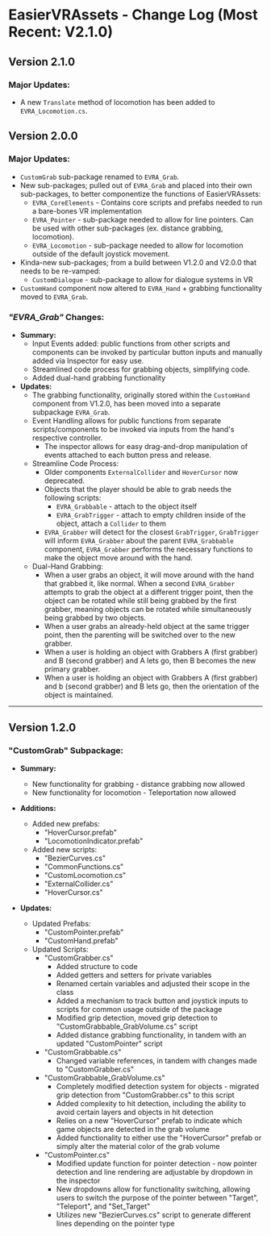 # EasierVRAssets - Change Log (Most Recent: V2.1.0)

## Version 2.1.0

### Major Updates:

* A new `Translate` method of locomotion has been added to `EVRA_Locomotion.cs`.

## Version 2.0.0

### Major Updates:

* `CustomGrab` sub-package renamed to `EVRA_Grab`.
* New sub-packages; pulled out of `EVRA_Grab` and placed into their own sub-packages, to better componentize the functions of EasierVRAssets:
    * `EVRA_CoreElements` - Contains core scripts and prefabs needed to run a bare-bones VR implementation
    * `EVRA_Pointer` - sub-package needed to allow for line pointers. Can be used with other sub-packages (ex. distance grabbing, locomotion).
    * `EVRA_Locomotion` - sub-package needed to allow for locomotion outside of the default joystick movement.
* Kinda-new sub-packages; from a build between V1.2.0 and V2.0.0 that needs to be re-vamped:
    * `CustomDialogue` - sub-package to allow for dialogue systems in VR
* `CustomHand` component now altered to `EVRA_Hand` + grabbing functionality moved to `EVRA_Grab`.

### _"EVRA\_Grab"_ Changes:

* __Summary:__
    * Input Events added: public functions from other scripts and components can be invoked by particular button inputs and manually added via Inspector for easy use.
    * Streamlined code process for grabbing objects, simplifying code.
    * Added dual-hand grabbing functionality
* __Updates:__
    * The grabbing functionality, originally stored within the `CustomHand` component from V1.2.0, has been moved into a separate subpackage `EVRA_Grab`.
    * Event Handling allows for public functions from separate scripts/components to be invoked via inputs from the hand's respective controller.
        * The inspector allows for easy drag-and-drop manipulation of events attached to each button press and release.
    * Streamline Code Process:
        * Older components `ExternalCollider` and `HoverCursor` now deprecated.
        * Objects that the player should be able to grab needs the following scripts:
            * `EVRA_Grabbable` - attach to the object itself
            * `EVRA_GrabTrigger` - attach to empty children inside of the object, attach a `Collider` to them
        * `EVRA_Grabber` will detect for the closest `GrabTrigger`, `GrabTrigger` will inform `EVRA_Grabber` about the parent `EVRA_Grabbable` component, `EVRA_Grabber` performs the necessary functions to make the object move around with the hand.
    * Dual-Hand Grabbing:
        * When a user grabs an object, it will move around with the hand that grabbed it, like normal. When a second `EVRA_Grabber` attempts to grab the object at a different trigger point, then the object can be rotated while still being grabbed by the first grabber, meaning objects can be rotated while simultaneously being grabbed by two objects.
        * When a user grabs an already-held object at the same trigger point, then the parenting will be switched over to the new grabber.
        * When a user is holding an object with Grabbers A (first grabber) and B (second grabber) and A lets go, then B becomes the new primary grabber.
        * When a user is holding an object with Grabbers A (first grabber) and b (second grabber) and B lets go, then the orientation of the object is maintained.



---

## Version 1.2.0

### "CustomGrab" Subpackage:

* __Summary:__
    * New functionality for grabbing - distance grabbing now allowed
    * New functionality for locomotion - Teleportation now allowed

* __Additions:__
    * Added new prefabs:
        * "HoverCursor.prefab"
        * "LocomotionIndicator.prefab"
    * Added new scripts:
        * "BezierCurves.cs"
        * "CommonFunctions.cs"
        * "CustomLocomotion.cs"
        * "ExternalCollider.cs"
        * "HoverCursor.cs"

* __Updates:__
    * Updated Prefabs:
        * "CustomPointer.prefab"
        * "CustomHand.prefab"
    * Updated Scripts:
        * "CustomGrabber.cs"
            * Added structure to code
            * Added getters and setters for private variables
            * Renamed certain variables and adjusted their scope in the class
            * Added a mechanism to track button and joystick inputs to scripts for common usage outside of the package
            * Modified grip detection, moved grip detection to "CustomGrabbable_GrabVolume.cs" script
            * Added distance grabbing functionality, in tandem with an updated "CustomPointer" script
        * "CustomGrabbable.cs"
            * Changed variable references, in tandem with changes made to "CustomGrabber.cs"
        * "CustomGrabbable_GrabVolume.cs"
            * Completely modified detection system for objects - migrated grip detection from "CustomGrabber.cs" to this script
            * Added complexity to hit detection, including the ability to avoid certain layers and objects in hit detection
            * Relies on a new "HoverCursor" prefab to indicate which game objects are detected in the grab volume
            * Added functionality to either use the "HoverCursor" prefab or simply alter the material color of the grab volume
        * "CustomPointer.cs"
            * Modified update function for pointer detection - now pointer detection and line rendering are adjustable by dropdown in the inspector
            * New dropdowns allow for functionality switching, allowing users to switch the purpose of the pointer between "Target", "Teleport", and "Set_Target"
            * Utilizes new "BezierCurves.cs" script to generate different lines depending on the pointer type